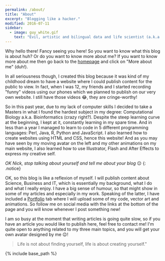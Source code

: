 ```yaml
---
permalink: /about/
title: "About"
excerpt: "Blogging like a hacker."
modified: 2016-07-11
sidebar:
  - image: guy_white.gif
    text: "Evil, artistic and bilingual data and life scientist (a.k.a. Nikipedia) who can lift, code, get things done and make you laugh!"
---
```


Why hello there! Fancy seeing you here! So you want to know what this blog is about huh? Or do you want to know more about me? If you want to know more about me then go back to the [homepage](http://www.pettiblog.com) and click on "More about me" (duh!).

In all seriousness though, I created this blog because it was kind of my childhood dream to have a website where I could publish content for the public to view. In fact, when I was 12, my friends and I started recording "funny" videos using our phones which we planned to publish on our very own website. I still have those videos 😂, they are cringe-worthy! 

So in this past year, due to my lack of computer skills I decided to take a Masters in what I found the hardest subject in my degree: Computational Biology a.k.a. Bioinformatics (crazy right?). Despite the steep learning curve at the beginning, I kept at it, constantly learning in my spare time. And in less than a year I managed to learn to code in 5 different programming languages: Perl, Java, R, Python and JavaScript. I also learned how to create websites using HTML and CSS, hence this website! And as you may have seen by my moving avatar on the left and my other animations on my main website, I also learned how to use Illustrator, Flash and After Effects to express my creative self.

<i class="fa fa-hand-stop-o"></i> *OK Nick, stop talking about yourself and tell me about your blog* 😐
{: .notice}

OK, so this blog is like a reflexion of myself. I will publish content about Science, Business and IT, which is essentially my background, what I do and what I really enjoy. I have a big sense of humour, so that might show in some of my articles and especially in my work. Speaking of the latter, I have included a [Portfolio](http://www.pettiblog.com/portfolio) tab where I will upload some of my code, vector art and animations. So follow me on social media with the links at the bottom of the page and you will know whenever I post something new!

I am so busy at the moment that writing articles is going quite slow, so if you have an article you would like to publish here, feel free to contact me! I'm quite open to anything related to my three main topics, and you will get your own avatar designed by me 😉!

> <i class="fa fa-quote-left"></i> Life is not about finding yourself, life is about creating yourself." 

{% include base_path %}
